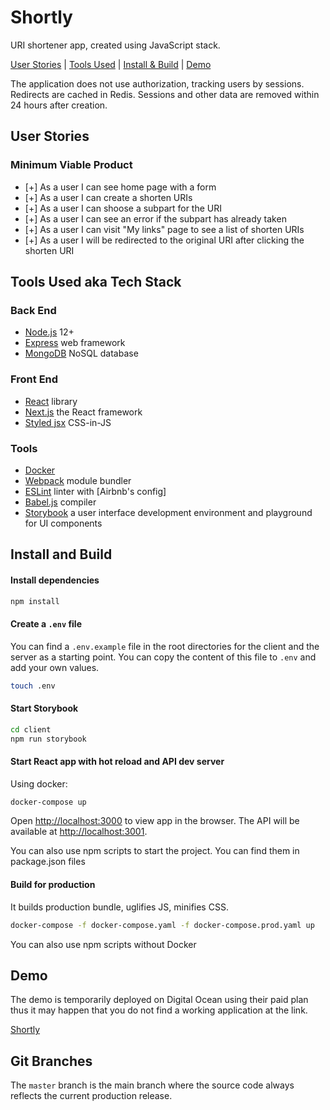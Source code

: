 # Shortly

URI shortener app, created using JavaScript stack.

[User Stories](#user-stories) | [Tools Used](#tools-used-aka-tech-stack) | [Install & Build](#install-and-build) | [Demo](#demo)

The application does not use authorization, tracking users by sessions. Redirects are cached in Redis. Sessions and other data are removed within 24 hours after creation.

## User Stories

### Minimum Viable Product

- [+] As a user I can see home page with a form
- [+] As a user I can create a shorten URIs
- [+] As a user I can shoose a subpart for the URI
- [+] As a user I can see an error if the subpart has already taken
- [+] As a user I can visit "My links" page to see a list of shorten URIs
- [+] As a user I will be redirected to the original URI after clicking the shorten URI

## Tools Used aka Tech Stack

### Back End

- [Node.js](https://nodejs.org/en/) 12+
- [Express](https://expressjs.com/) web framework
- [MongoDB](https://www.mongodb.com/) NoSQL database

### Front End

- [React](https://facebook.github.io/react/) library
- [Next.js](https://nextjs.org/) the React framework
- [Styled jsx](https://github.com/zeit/styled-jsx) CSS-in-JS

### Tools

- [Docker](https://www.docker.com/)
- [Webpack](https://webpack.js.org/) module bundler
- [ESLint](http://eslint.org/) linter with [Airbnb's config]
- [Babel.js](https://babeljs.io/) compiler
- [Storybook](https://storybook.js.org/) a user interface development environment and playground for UI components

## Install and Build

#### Install dependencies

``` bash
npm install
```

#### Create a `.env` file

You can find a `.env.example` file in the root directories for the client and the server as a starting point. You can copy the content of this file to `.env` and add your own values.

``` bash
touch .env
```

#### Start Storybook

```bash
cd client
npm run storybook
```

#### Start React app with hot reload and API dev server

Using docker:


``` bash
docker-compose up
```

Open [http://localhost:3000](http://localhost:3000) to view app in the browser.
The API will be available at [http://localhost:3001](http://localhost:3001).

You can also use npm scripts to start the project. You can find them in package.json files

#### Build for production

It builds production bundle, uglifies JS, minifies CSS.

``` bash
docker-compose -f docker-compose.yaml -f docker-compose.prod.yaml up
```

You can also use npm scripts without Docker

## Demo

The demo is temporarily deployed on Digital Ocean using their paid plan thus it may happen that you do not find a working application at the link.

[Shortly](http://138.197.68.236:3000/)

## Git Branches

The `master` branch is the main branch where the source code always reflects the current production release.
